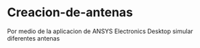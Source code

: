 # Creacion-de-antenas
Por medio de la aplicacion de ANSYS Electronics Desktop simular diferentes antenas 
